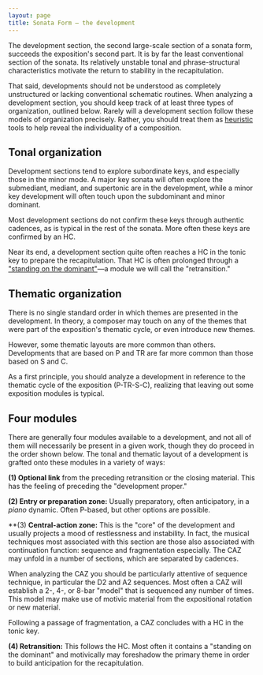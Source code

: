 ```yaml
---
layout: page
title: Sonata Form – the development
---
```


The development section, the second large-scale section of a sonata form, succeeds the exposition's second part. It is by far the least conventional section of the sonata. Its relatively unstable tonal and phrase-structural characteristics motivate the return to stability in the recapitulation.

That said, developments should not be understood as completely unstructured or lacking conventional schematic routines. When analyzing a development section, you should keep track of at least three types of organization, outlined below. Rarely will a development section follow these models of organization precisely. Rather, you should treat them as [heuristic](https://en.wikipedia.org/wiki/Heuristic) tools to help reveal the individuality of a composition.

## Tonal organization

Development sections tend to explore subordinate keys, and especially those in the minor mode. A major key sonata will often explore the submediant, mediant, and supertonic are in the development, while a minor key development will often touch upon the subdominant and minor dominant.

Most development sections do not confirm these keys through authentic cadences, as is typical in the rest of the sonata. More often these keys are confirmed by an HC.

Near its end, a development section quite often reaches a HC in the tonic key to prepare the recapitulation. That HC is often prolonged through a ["standing on the dominant"](externalExpansions.html)—a module we will call the "retransition."

## Thematic organization

There is no single standard order in which themes are presented in the development. In theory, a composer may touch on any of the themes that were part of the exposition's thematic cycle, or even introduce new themes.

However, some thematic layouts are more common than others. Developments that are based on P and TR are far more common than those based on S and C. 

As a first principle, you should analyze a development in reference to the thematic cycle of the exposition (P-TR-S-C), realizing that leaving out some exposition modules is typical.

## Four modules

There are generally four modules available to a development, and not all of them will necessarily be present in a given work, though they do proceed in the order shown below. The tonal and thematic layout of a development is grafted onto these modules in a variety of ways:

**(1) Optional link** from the preceding retransition or the closing material. This has the feeling of preceding the "development proper."

**(2) Entry or preparation zone:** Usually preparatory, often anticipatory, in a *piano* dynamic. Often P-based, but other options are possible.

**(3) **Central-action zone:** This is the "core" of the development and usually projects a mood of restlessness and instability. In fact, the musical techniques most associated with this section are those also associated with continuation function: sequence and fragmentation especially. The CAZ may unfold in a number of  sections, which are separated by cadences.

When analyzing the CAZ you should be particularly attentive of sequence technique, in particular the D2 and A2 sequences. Most often a CAZ will establish a 2-, 4-, or 8-bar "model" that is sequenced any number of times. This model may make use of motivic material from the expositional rotation or new material.

Following a passage of fragmentation, a CAZ concludes with a HC in the tonic key.

**(4)  Retransition:** This follows the HC. Most often it contains a "standing on the dominant" and motivically may foreshadow the primary theme in order to build anticipation for the recapitulation.

